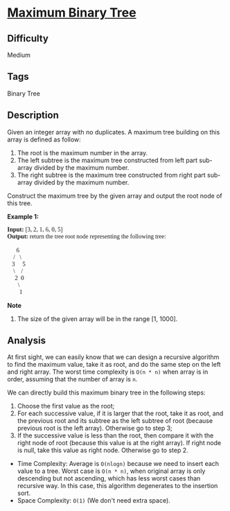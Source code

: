 # [Maximum Binary Tree](https://leetcode.com/problems/maximum-binary-tree/)

## Difficulty

Medium

## Tags

Binary Tree

## Description

Given an integer array with no duplicates. A maximum tree building on this array is defined as follow:

1. The root is the maximum number in the array.
2. The left subtree is the maximum tree constructed from left part sub-array divided by the maximum number.
3. The right subtree is the maximum tree constructed from right part sub-array divided by the maximum number.

Construct the maximum tree by the given array and output the root node of this tree.

**Example 1:**
<pre style="font-family: consolas">
<b>Input:</b> [3, 2, 1, 6, 0, 5]
<b>Output:</b> return the tree root node representing the following tree:

      6
    /   \
   3     5
    \    / 
     2  0   
       \
        1
</pre>

**Note**
1. The size of the given array will be in the range [1, 1000].

## Analysis
At first sight, we can easily know that we can design a recursive algorithm to find the maximum value, take it as root, and do the same step on the left and right array. The worst time complexity is `O(n * n)` when array is in order, assuming that the number of array is `n`.

We can directly build this maximum binary tree in the following steps:
1. Choose the first value as the root;
2. For each successive value, if it is larger that the root, take it as root, and the previous root and its subtree as the left subtree of root (because previous root is the left array). Otherwise go to step 3;
3. If the successive value is less than the root, then compare it with the right node of root (because this value is at the right array). If right node is null, take this value as right node. Otherwise go to step 2.

- Time Complexity: Average is `O(nlogn)` because we need to insert each value to a tree. Worst case is `O(n * n)`, when original array is only descending but not ascending, which has less worst cases than recursive way. In this case, this algorithm degenerates to the insertion sort.
- Space Complexity: `O(1)` (We don't need extra space).